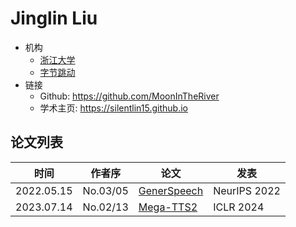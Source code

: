 # Jinglin Liu

- 机构
  - [浙江大学](../Institutions/ZJU_浙江大学.md)
  - [字节跳动](../Institutions/ByteDance.md)
- 链接
  - Github: https://github.com/MoonInTheRiver
  - 学术主页: https://silentlin15.github.io

## 论文列表

| 时间 | 作者序 | 论文 | 发表 |
|:-:|:-:|---|---|
| 2022.05.15 | No.03/05 | [GenerSpeech](../Models/TTS2_Acoustic/2022.05.15_GenerSpeech.md) | NeurIPS 2022
| 2023.07.14 | No.02/13 | [Mega-TTS2](../Models/Speech_LLM/2023.07.14_Mega-TTS2.md) | ICLR 2024